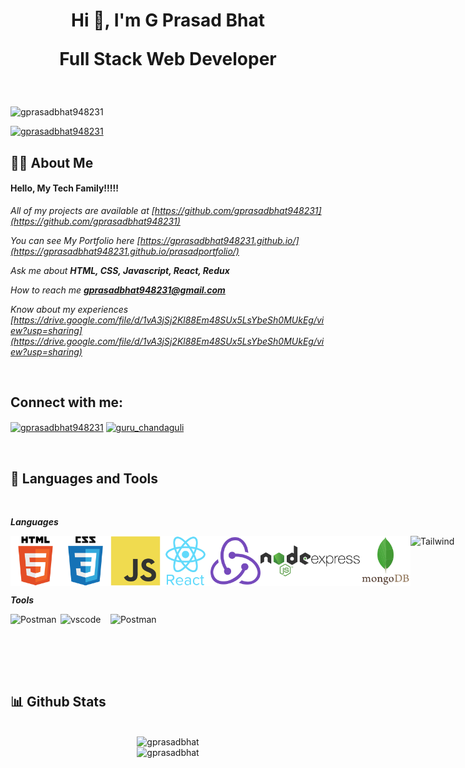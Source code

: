 <h1 align="center">Hi 👋, I'm G Prasad Bhat <p>Full Stack Web Developer</p></h1>
<br/>
<p align="left"> <img src="https://komarev.com/ghpvc/?username=gprasadbhat948231&label=Profile%20views&color=0e75b6&style=flat" alt="gprasadbhat948231" /> </p>

<p align="left"> <a href="https://github.com/ryo-ma/github-profile-trophy"><img src="https://github-profile-trophy.vercel.app/?username=gprasadbhat948231" alt="gprasadbhat948231" /></a> </p>


## 🙋‍♂️ About Me 

<h4>Hello, My Tech Family!!!!!</h4>

   _All of my projects are available at [https://github.com/gprasadbhat948231](https://github.com/gprasadbhat948231)_

  _You can see My Portfolio here [https://gprasadbhat948231.github.io/](https://gprasadbhat948231.github.io/prasadportfolio/)_

  _Ask me about **HTML, CSS, Javascript, React, Redux**_

  _How to reach me **gprasadbhat948231@gmail.com**_

  _Know about my experiences [https://drive.google.com/file/d/1vA3jSj2Kl88Em48SUx5LsYbeSh0MUkEg/view?usp=sharing](https://drive.google.com/file/d/1vA3jSj2Kl88Em48SUx5LsYbeSh0MUkEg/view?usp=sharing)_

<br/>

## Connect with me:

<p align="left">
<a href="https://www.linkedin.com/in/g-prasad-bhat-1b1345155/" target="blank"><img align="center" src="https://raw.githubusercontent.com/rahuldkjain/github-profile-readme-generator/master/src/images/icons/Social/linked-in-alt.svg" alt="gprasadbhat948231" height="40" width="40" /></a>
 <a href="https://twitter.com/guru_chandaguli" target="blank"><img align="center" src="https://raw.githubusercontent.com/rahuldkjain/github-profile-readme-generator/master/src/images/icons/Social/twitter.svg" alt="guru_chandaguli" height="40" width="40" /></a>
</p>

<br/>

## 🚀 Languages and Tools
<br/>

   **_Languages_**
   
   <div align="left" style="display:flex; gap:20">
     <img src="https://raw.githubusercontent.com/devicons/devicon/master/icons/html5/html5-original-wordmark.svg" alt="HTML5" width="80" height="80"/>
     <img src="https://raw.githubusercontent.com/devicons/devicon/master/icons/css3/css3-original-wordmark.svg" alt="CSS3" width="80" height="80"/>
     <img src="https://raw.githubusercontent.com/devicons/devicon/master/icons/javascript/javascript-original.svg" alt="JavaScript" width="80" height="80"/>
     <img src="https://raw.githubusercontent.com/devicons/devicon/master/icons/react/react-original-wordmark.svg" alt="React" width="80" height="80"/>
     <img src="https://raw.githubusercontent.com/devicons/devicon/master/icons/redux/redux-original.svg" alt="Redux" width="80" height="80"/>
     <img src="https://raw.githubusercontent.com/devicons/devicon/master/icons/nodejs/nodejs-original-wordmark.svg" alt="Node.js" width="80" height="80"/>
     <img src="https://raw.githubusercontent.com/devicons/devicon/master/icons/express/express-original-wordmark.svg" alt="Express" width="80" height="80"/>
     <img src="https://raw.githubusercontent.com/devicons/devicon/master/icons/mongodb/mongodb-original-wordmark.svg" alt="MongoDB" width="80" height="80"/>
     <img src="https://img-c.udemycdn.com/course/750x422/3542736_21cf.jpg" alt="Tailwind" width="100" height="80"/>
     <img src="https://www.vectorlogo.zone/logos/getpostman/getpostman-icon.svg" alt="Postman" width="80" height="80"/>  
   </div>
   
   **_Tools_**

   <div align="left" style="display:flex; gap:20">
      <img src="https://www.vectorlogo.zone/logos/getpostman/getpostman-icon.svg" alt="Postman" width="80" height="80"/>  
      <img src="https://upload.wikimedia.org/wikipedia/commons/thumb/9/9a/Visual_Studio_Code_1.35_icon.svg/2048px-Visual_Studio_Code_1.35_icon.svg.png" alt="vscode" width="80" height="80"/>  
      <img src="https://avatars.githubusercontent.com/u/18133?s=280&v=4" alt="Postman" width="80" height="80"/>  
   </div>
   
<br/>

## 📊 Github Stats
<br/>
<div align="center">
    <img width="420" src="https://github-readme-stats.vercel.app/api/?username=gprasadbhat948231&show_icons=true&hide_border=true&include_all_commits=true" alt="gprasadbhat" />
</div>
<div align="center">
    <img width="420" src="https://github-readme-streak-stats.herokuapp.com?user=gprasadbhat948231&hide_border=true" alt="gprasadbhat" />
</div>
